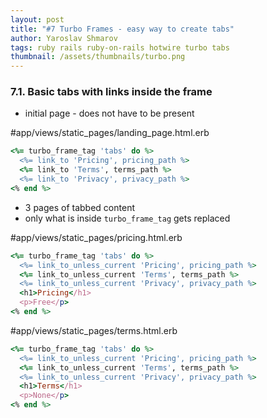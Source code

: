 ```yaml
---
layout: post
title: "#7 Turbo Frames - easy way to create tabs"
author: Yaroslav Shmarov
tags: ruby rails ruby-on-rails hotwire turbo tabs
thumbnail: /assets/thumbnails/turbo.png
---
```


### 7.1. Basic tabs with links inside the frame

* initial page - does not have to be present

#app/views/static_pages/landing_page.html.erb
```ruby
<%= turbo_frame_tag 'tabs' do %>
  <%= link_to 'Pricing', pricing_path %>
  <%= link_to 'Terms', terms_path %>
  <%= link_to 'Privacy', privacy_path %>
<% end %>
```

* 3 pages of tabbed content
* only what is inside `turbo_frame_tag` gets replaced

#app/views/static_pages/pricing.html.erb
```ruby
<%= turbo_frame_tag 'tabs' do %>
  <%= link_to_unless_current 'Pricing', pricing_path %>
  <%= link_to_unless_current 'Terms', terms_path %>
  <%= link_to_unless_current 'Privacy', privacy_path %>
  <h1>Pricing</h1>
  <p>Free</p>
<% end %>
```

#app/views/static_pages/terms.html.erb
```ruby
<%= turbo_frame_tag 'tabs' do %>
  <%= link_to_unless_current 'Pricing', pricing_path %>
  <%= link_to_unless_current 'Terms', terms_path %>
  <%= link_to_unless_current 'Privacy', privacy_path %>
  <h1>Terms</h1>
  <p>None</p>
<% end %>
```
